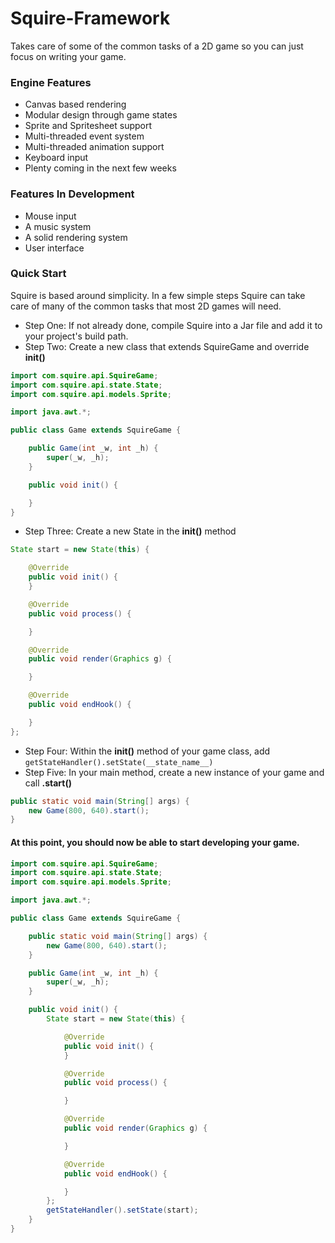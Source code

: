 # Squire-Framework
Takes care of some of the common tasks of a 2D game so you can just focus on writing your game.

### Engine Features
* Canvas based rendering
* Modular design through game states
* Sprite and Spritesheet support
* Multi-threaded event system
* Multi-threaded animation support
* Keyboard input
* Plenty coming in the next few weeks

### Features In Development
* Mouse input
* A music system
* A solid rendering system
* User interface

### Quick Start
Squire is based around simplicity.  In a few simple steps Squire can take care of many of
the common tasks that most 2D games will need.

* Step One: If not already done, compile Squire into a Jar file and add it to your project's build path.
* Step Two: Create a new class that extends SquireGame and override __init()__
```java
import com.squire.api.SquireGame;
import com.squire.api.state.State;
import com.squire.api.models.Sprite;

import java.awt.*;

public class Game extends SquireGame {

    public Game(int _w, int _h) {
        super(_w, _h);
    }

    public void init() {

    }
}
```
* Step Three: Create a new State in the __init()__ method
```java
State start = new State(this) {

    @Override
    public void init() {
    }

    @Override
    public void process() {

    }

    @Override
    public void render(Graphics g) {

    }

    @Override
    public void endHook() {

    }
};
```
* Step Four: Within the __init()__ method of your game class, add ```getStateHandler().setState(__state_name__)```
* Step Five: In your main method, create a new instance of your game and call __.start()__

```java
public static void main(String[] args) {
    new Game(800, 640).start();
}
```

#### At this point, you should now be able to start developing your game.

```java
import com.squire.api.SquireGame;
import com.squire.api.state.State;
import com.squire.api.models.Sprite;

import java.awt.*;

public class Game extends SquireGame {

    public static void main(String[] args) {
        new Game(800, 640).start();
    }

    public Game(int _w, int _h) {
        super(_w, _h);
    }

    public void init() {
        State start = new State(this) {

            @Override
            public void init() {
            }

            @Override
            public void process() {

            }

            @Override
            public void render(Graphics g) {

            }

            @Override
            public void endHook() {

            }
        };
        getStateHandler().setState(start);
    }
}
```
